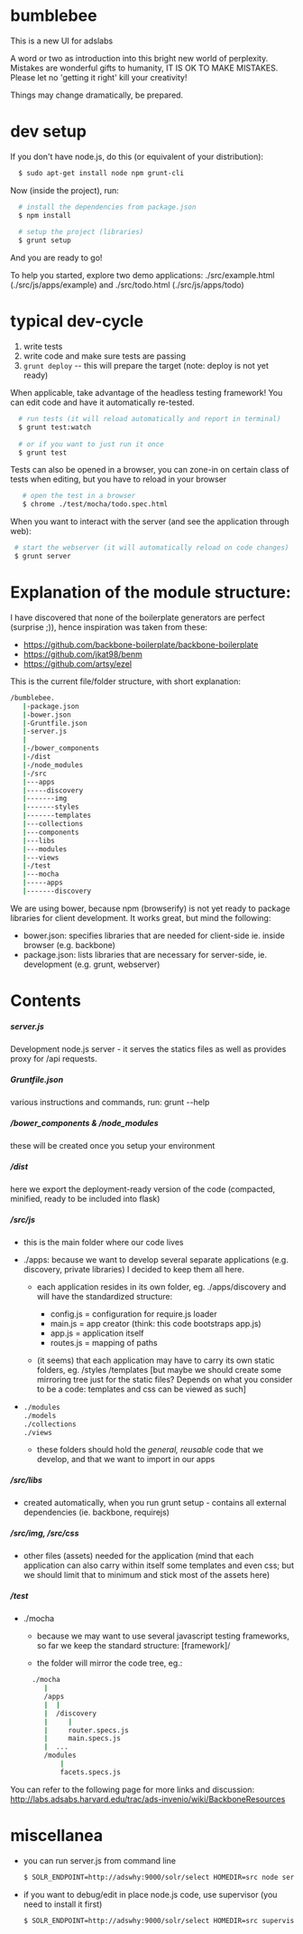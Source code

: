 bumblebee
=========

This is a new UI for adslabs

A word or two as introduction into this bright new world of perplexity. Mistakes 
are wonderful gifts to humanity, IT IS OK TO MAKE MISTAKES. Please let no 
'getting it right' kill your creativity!


Things may change dramatically, be prepared.



dev setup
=========

If you don't have node.js, do this (or equivalent of your distribution):

```bash
  $ sudo apt-get install node npm grunt-cli
```

Now (inside the project), run:

```bash
  # install the dependencies from package.json
  $ npm install
  
  # setup the project (libraries)
  $ grunt setup 
```

And you are ready to go!


To help you started, explore two demo applications: ./src/example.html (./src/js/apps/example) and 
./src/todo.html (./src/js/apps/todo)


typical dev-cycle
=================

 1. write tests
 2. write code and make sure tests are passing
 3. ```grunt deploy``` -- this will prepare the target (note: deploy is not yet ready)


When applicable, take advantage of the headless testing framework! You can edit code and 
have it automatically re-tested.
 
```bash
  # run tests (it will reload automatically and report in terminal)
  $ grunt test:watch
  
  # or if you want to just run it once
  $ grunt test
```

Tests can also be opened in a browser, you can zone-in on certain class of tests when editing,
but you have to reload in your browser

```bash
   # open the test in a browser
   $ chrome ./test/mocha/todo.spec.html
```

When you want to interact with the server (and see the application through web):

 ```bash
  # start the webserver (it will automatically reload on code changes)
  $ grunt server
  ```

  
Explanation of the module structure:
====================================

I have discovered that none of the boilerplate generators are perfect (surprise ;)), hence inspiration was taken from these:

  - https://github.com/backbone-boilerplate/backbone-boilerplate
  - https://github.com/jkat98/benm
  - https://github.com/artsy/ezel


This is the current file/folder structure, with short explanation:  

```bash
/bumblebee.
   |-package.json
   |-bower.json
   |-Gruntfile.json
   |-server.js
   |   
   |-/bower_components
   |-/dist
   |-/node_modules
   |-/src
   |---apps
   |-----discovery
   |-------img
   |-------styles
   |-------templates
   |---collections
   |---components
   |---libs
   |---modules
   |---views
   |-/test
   |---mocha
   |-----apps
   |-------discovery
``` 

We are using bower, because npm (browserify) is not yet ready to package libraries for client development. It works great, but mind the following:

  - bower.json: specifies libraries that are needed for client-side ie. 
         inside browser (e.g. backbone)
  - package.json: lists libraries that are necessary for server-side, ie. development
         (e.g. grunt, webserver)
         

Contents
========

##### server.js
Development node.js server - it serves the statics files as well as provides proxy for /api
  requests.

##### Gruntfile.json
various instructions and commands, run: grunt --help
  
##### /bower_components & /node_modules
these will be created once you setup your environment
  
##### /dist
here we export the deployment-ready version of the code (compacted, minified, ready to be included into flask)
    
##### /src/js

  - this is the main folder where our code lives

  - ./apps: because we want to develop several separate applications (e.g. discovery,
    private libraries) I decided to keep them all here.
    
    - each application resides in its own folder, eg. ./apps/discovery and
      will have the standardized structure:
        - config.js = configuration for require.js loader
        - main.js = app creator (think: this code bootstraps app.js)
        - app.js = application itself
        - routes.js = mapping of paths

        
    - (it seems) that each application may have to carry its own static
      folders, eg. /styles /templates [but maybe we should create
      some mirroring tree just for the static files? Depends on what you
      consider to be a code: templates and css can be viewed as such]
     
  - ```bash
    ./modules
    ./models
    ./collections
    ./views
    ```
    
    - these folders should hold the *general, reusable* code that we develop,
      and that we want to import in our apps

##### /src/libs

  - created automatically, when you run grunt setup - contains
    all external dependencies (ie. backbone, requirejs)
    
    
##### /src/img, /src/css

  - other files (assets) needed for the application (mind that each application
    can also carry within itself some templates and even css; but we should 
    limit that to minimum and stick most of the assets here)

    
##### /test
 
  - ./mocha
  
    - because we may want to use several javascript testing frameworks, so far we
      keep the standard structure: [framework]/<tree>
      
    - the folder will mirror the code tree, eg.:
    ```bash
      ./mocha
         |
         /apps
         |  |
         |  /discovery
         |     |
         |     router.specs.js
         |     main.specs.js
         |  ...   
         /modules
             |
             facets.specs.js
     ```
    

             
You can refer to the following page for more links and discussion: 
http://labs.adsabs.harvard.edu/trac/ads-invenio/wiki/BackboneResources



miscellanea
===========

- you can run server.js from command line

  ```bash
  $ SOLR_ENDPOINT=http://adswhy:9000/solr/select HOMEDIR=src node server.js ```
  
- if you want to debug/edit in place node.js code, use supervisor (you need to install it first)

  ```bash
  $ SOLR_ENDPOINT=http://adswhy:9000/solr/select HOMEDIR=src supervisor server.js ```
